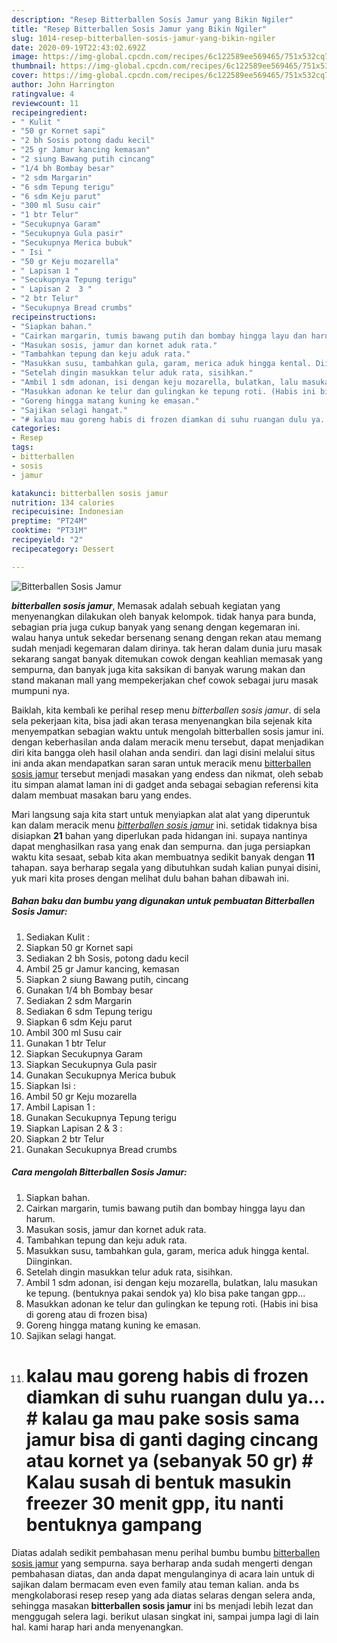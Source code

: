 ```yaml
---
description: "Resep Bitterballen Sosis Jamur yang Bikin Ngiler"
title: "Resep Bitterballen Sosis Jamur yang Bikin Ngiler"
slug: 1014-resep-bitterballen-sosis-jamur-yang-bikin-ngiler
date: 2020-09-19T22:43:02.692Z
image: https://img-global.cpcdn.com/recipes/6c122589ee569465/751x532cq70/bitterballen-sosis-jamur-foto-resep-utama.jpg
thumbnail: https://img-global.cpcdn.com/recipes/6c122589ee569465/751x532cq70/bitterballen-sosis-jamur-foto-resep-utama.jpg
cover: https://img-global.cpcdn.com/recipes/6c122589ee569465/751x532cq70/bitterballen-sosis-jamur-foto-resep-utama.jpg
author: John Harrington
ratingvalue: 4
reviewcount: 11
recipeingredient:
- " Kulit "
- "50 gr Kornet sapi"
- "2 bh Sosis potong dadu kecil"
- "25 gr Jamur kancing kemasan"
- "2 siung Bawang putih cincang"
- "1/4 bh Bombay besar"
- "2 sdm Margarin"
- "6 sdm Tepung terigu"
- "6 sdm Keju parut"
- "300 ml Susu cair"
- "1 btr Telur"
- "Secukupnya Garam"
- "Secukupnya Gula pasir"
- "Secukupnya Merica bubuk"
- " Isi "
- "50 gr Keju mozarella"
- " Lapisan 1 "
- "Secukupnya Tepung terigu"
- " Lapisan 2  3 "
- "2 btr Telur"
- "Secukupnya Bread crumbs"
recipeinstructions:
- "Siapkan bahan."
- "Cairkan margarin, tumis bawang putih dan bombay hingga layu dan harum."
- "Masukan sosis, jamur dan kornet aduk rata."
- "Tambahkan tepung dan keju aduk rata."
- "Masukkan susu, tambahkan gula, garam, merica aduk hingga kental. Diinginkan."
- "Setelah dingin masukkan telur aduk rata, sisihkan."
- "Ambil 1 sdm adonan, isi dengan keju mozarella, bulatkan, lalu masukan ke tepung. (bentuknya pakai sendok ya) klo bisa pake tangan gpp..."
- "Masukkan adonan ke telur dan gulingkan ke tepung roti. (Habis ini bisa di goreng atau di frozen bisa)"
- "Goreng hingga matang kuning ke emasan."
- "Sajikan selagi hangat."
- "# kalau mau goreng habis di frozen diamkan di suhu ruangan dulu ya... # kalau ga mau pake sosis sama jamur bisa di ganti daging cincang atau kornet ya (sebanyak 50 gr) # Kalau susah di bentuk masukin freezer 30 menit gpp, itu nanti bentuknya gampang"
categories:
- Resep
tags:
- bitterballen
- sosis
- jamur

katakunci: bitterballen sosis jamur 
nutrition: 134 calories
recipecuisine: Indonesian
preptime: "PT24M"
cooktime: "PT31M"
recipeyield: "2"
recipecategory: Dessert

---
```



![Bitterballen Sosis Jamur](https://img-global.cpcdn.com/recipes/6c122589ee569465/751x532cq70/bitterballen-sosis-jamur-foto-resep-utama.jpg)

<b><i>bitterballen sosis jamur</i></b>, Memasak adalah sebuah kegiatan yang menyenangkan dilakukan oleh banyak kelompok. tidak hanya para bunda, sebagian pria juga cukup banyak yang senang dengan kegemaran ini. walau hanya untuk sekedar bersenang senang dengan rekan atau memang sudah menjadi kegemaran dalam dirinya. tak heran dalam dunia juru masak sekarang sangat banyak ditemukan cowok dengan keahlian memasak yang sempurna, dan banyak juga kita saksikan di banyak warung makan dan stand makanan mall yang mempekerjakan chef cowok sebagai juru masak mumpuni nya.



Baiklah, kita kembali ke perihal resep menu <i>bitterballen sosis jamur</i>. di sela sela pekerjaan kita, bisa jadi akan terasa menyenangkan bila sejenak kita menyempatkan sebagian waktu untuk mengolah bitterballen sosis jamur ini. dengan keberhasilan anda dalam meracik menu tersebut, dapat menjadikan diri kita bangga oleh hasil olahan anda sendiri. dan lagi disini melalui situs ini anda akan mendapatkan saran saran untuk meracik menu <u>bitterballen sosis jamur</u> tersebut menjadi masakan yang endess dan nikmat, oleh sebab itu simpan alamat laman ini di gadget anda sebagai sebagian referensi kita dalam membuat masakan baru yang endes.


Mari langsung saja kita start untuk menyiapkan alat alat yang diperuntuk kan dalam meracik menu <u><i>bitterballen sosis jamur</i></u> ini. setidak tidaknya bisa disiapkan <b>21</b> bahan yang diperlukan pada hidangan ini. supaya nantinya dapat menghasilkan rasa yang enak dan sempurna. dan juga persiapkan waktu kita sesaat, sebab kita akan membuatnya sedikit banyak dengan <b>11</b> tahapan. saya berharap segala yang dibutuhkan sudah kalian punyai disini, yuk mari kita proses dengan melihat dulu bahan bahan dibawah ini.

<!--inarticleads1-->

##### Bahan baku dan bumbu yang digunakan untuk pembuatan Bitterballen Sosis Jamur:

1. Sediakan  Kulit :
1. Siapkan 50 gr Kornet sapi
1. Sediakan 2 bh Sosis, potong dadu kecil
1. Ambil 25 gr Jamur kancing, kemasan
1. Siapkan 2 siung Bawang putih, cincang
1. Gunakan 1/4 bh Bombay besar
1. Sediakan 2 sdm Margarin
1. Sediakan 6 sdm Tepung terigu
1. Siapkan 6 sdm Keju parut
1. Ambil 300 ml Susu cair
1. Gunakan 1 btr Telur
1. Siapkan Secukupnya Garam
1. Siapkan Secukupnya Gula pasir
1. Gunakan Secukupnya Merica bubuk
1. Siapkan  Isi :
1. Ambil 50 gr Keju mozarella
1. Ambil  Lapisan 1 :
1. Gunakan Secukupnya Tepung terigu
1. Siapkan  Lapisan 2 &amp; 3 :
1. Siapkan 2 btr Telur
1. Gunakan Secukupnya Bread crumbs




<!--inarticleads2-->

##### Cara mengolah Bitterballen Sosis Jamur:

1. Siapkan bahan.
1. Cairkan margarin, tumis bawang putih dan bombay hingga layu dan harum.
1. Masukan sosis, jamur dan kornet aduk rata.
1. Tambahkan tepung dan keju aduk rata.
1. Masukkan susu, tambahkan gula, garam, merica aduk hingga kental. Diinginkan.
1. Setelah dingin masukkan telur aduk rata, sisihkan.
1. Ambil 1 sdm adonan, isi dengan keju mozarella, bulatkan, lalu masukan ke tepung. (bentuknya pakai sendok ya) klo bisa pake tangan gpp...
1. Masukkan adonan ke telur dan gulingkan ke tepung roti. (Habis ini bisa di goreng atau di frozen bisa)
1. Goreng hingga matang kuning ke emasan.
1. Sajikan selagi hangat.
1. # kalau mau goreng habis di frozen diamkan di suhu ruangan dulu ya... # kalau ga mau pake sosis sama jamur bisa di ganti daging cincang atau kornet ya (sebanyak 50 gr) # Kalau susah di bentuk masukin freezer 30 menit gpp, itu nanti bentuknya gampang




Diatas adalah sedikit pembahasan menu perihal bumbu bumbu <u>bitterballen sosis jamur</u> yang sempurna. saya berharap anda sudah mengerti dengan pembahasan diatas, dan anda dapat mengulanginya di acara lain untuk di sajikan dalam bermacam even even family atau teman kalian. anda bs mengkolaborasi resep resep yang ada diatas selaras dengan selera anda, sehingga masakan <b>bitterballen sosis jamur</b> ini bs menjadi lebih lezat dan menggugah selera lagi. berikut ulasan singkat ini, sampai jumpa lagi di lain hal. kami harap hari anda menyenangkan.
